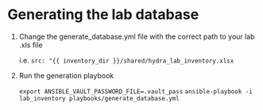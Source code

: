 # Generating the lab database

1. Change the generate_database.yml file with the correct path to your lab .xls file

   i.e. `src: "{{ inventory_dir }}/shared/hydra_lab_inventory.xlsx`

2. Run the generation playbook

   `export ANSIBLE_VAULT_PASSWORD_FILE=.vault_pass`
   `ansible-playbook -i lab_inventory playbooks/generate_database.yml`
